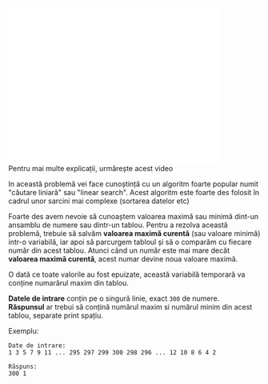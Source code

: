 <div class="centered">
<iframe width="420" height="315" src="//www.youtube.com/embed/G4w8MZ9TIaI" frameborder="0" allowfullscreen></iframe><div class="hint">Pentru mai multe explicații, urmărește acest video</div>
</div>

In această problemă vei face cunoștință cu un algoritm foarte popular numit "căutare liniară" sau "linear search". Acest algoritm este foarte des folosit în cadrul unor sarcini mai complexe (sortarea datelor etc)

Foarte des avem nevoie să cunoaștem valoarea maximă sau minimă dint-un ansamblu de numere sau dintr-un tablou. Pentru a rezolva această problemă, trebuie să salvăm **valoarea maximă curentă** (sau valoare minimă) intr-o variabilă, iar apoi să parcurgem tabloul și să o comparăm cu fiecare număr din acest tablou. Atunci când un număr este mai mare decăt **valoarea maximă curentă**, acest numar devine noua valoare maximă.

O dată ce toate valorile au fost epuizate, această variabilă temporară va conține numarărul maxim din tablou.

**Datele de intrare** conțin pe o singură linie, exact `300` de numere.  
**Răspunsul** ar trebui să conțină numărul maxim si numărul minim din acest tablou, separate print spațiu.

Exemplu:

	Date de intrare:
	1 3 5 7 9 11 ... 295 297 299 300 298 296 ... 12 10 8 6 4 2
	
	Răspuns:
	300 1
